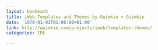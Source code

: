 ```yaml
---
layout: bookmark
title: iWeb Templates and Themes by Guimkie « Guimkie
date: '1970-01-01T01:00:00+01:00'
link: http://guimkie.com/projects/iweb/templates-themes/
categories: IDE

---
```

